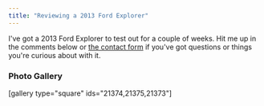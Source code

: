 ```yaml
---
title: "Reviewing a 2013 Ford Explorer"
---
```

<p>I've got a 2013 Ford Explorer to test out for a couple of weeks. Hit me up in the comments below or <a href="/contact/">the contact form</a> if you've got questions or things you're curious about with it.</p>
<h3>Photo Gallery</h3>
<p>[gallery type="square" ids="21374,21375,21373"]</p>
